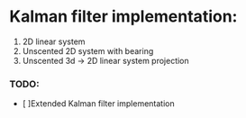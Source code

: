 # Kalman filter implementation: 
1. 2D linear system
2. Unscented 2D system with bearing
3. Unscented 3d -> 2D linear system projection

### TODO: 
- [ ]Extended Kalman filter implementation

